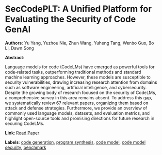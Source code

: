 # SecCodePLT: A Unified Platform for Evaluating the Security of Code GenAI

**Authors**: Yu Yang, Yuzhou Nie, Zhun Wang, Yuheng Tang, Wenbo Guo, Bo Li, Dawn Song

**Abstract**:

Language models for code (CodeLMs) have emerged as powerful tools for code-related tasks, outperforming traditional methods and standard machine learning approaches. However, these models are susceptible to security vulnerabilities, drawing increasing research attention from domains such as software engineering, artificial intelligence, and cybersecurity. Despite the growing body of research focused on the security of CodeLMs, a comprehensive survey in this area remains absent. To address this gap, we systematically review 67 relevant papers, organizing them based on attack and defense strategies. Furthermore, we provide an overview of commonly used language models, datasets, and evaluation metrics, and highlight open-source tools and promising directions for future research in securing CodeLMs.

**Link**: [Read Paper](https://arxiv.org/abs/2410.11096)

**Labels**: [code generation](../../labels/code_generation.md), [program synthesis](../../labels/program_synthesis.md), [code model](../../labels/code_model.md), [code model security](../../labels/code_model_security.md), [benchmark](../../labels/benchmark.md)
